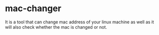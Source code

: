 # mac-changer
It is a tool that can change mac address of your linux machine as well as it will also check whether the mac is changed or not.
